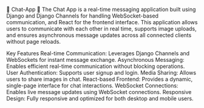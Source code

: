 🚀 Chat-App 🚀
 The Chat App is a real-time messaging application built using Django and Django Channels for handling WebSocket-based communication, and React for the frontend interface. This application allows users to communicate with each other in real time, supports image uploads, and ensures asynchronous message updates across all connected clients without page reloads.

Key Features
Real-time Communication: Leverages Django Channels and WebSockets for instant message exchange.
Asynchronous Messaging: Enables efficient real-time communication without blocking operations.
User Authentication: Supports user signup and login.
Media Sharing: Allows users to share images in chat.
React-based Frontend: Provides a dynamic, single-page interface for chat interactions.
WebSocket Connections: Enables live message updates using WebSocket connections.
Responsive Design: Fully responsive and optimized for both desktop and mobile users.
